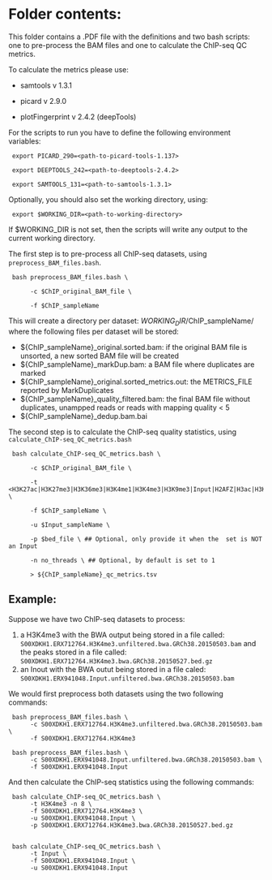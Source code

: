 # Folder contents:

This folder contains a .PDF file with the definitions and two bash scripts: one to pre-process the BAM files and one to calculate the ChIP-seq QC metrics.

To calculate the metrics please use:

- samtools v 1.3.1

- picard v 2.9.0

- plotFingerprint v 2.4.2 (deepTools)

For the scripts to run you have to define the following environment variables:


     export PICARD_290=<path-to-picard-tools-1.137>

     export DEEPTOOLS_242=<path-to-deeptools-2.4.2>

     export SAMTOOLS_131=<path-to-samtools-1.3.1>


Optionally, you should also set the working directory, using:


     export $WORKING_DIR=<path-to-working-directory>


If $WORKING_DIR is not set, then the scripts will write any output to the current working directory.

The first step is to pre-process all ChIP-seq datasets, using `preprocess_BAM_files.bash`.


     bash preprocess_BAM_files.bash \
          
          -c $ChIP_original_BAM_file \

          -f $ChIP_sampleName 


This will create a directory per dataset: $WORKING_DIR/$ChIP_sampleName/ where the following files per dataset will be stored:

+ ${ChIP_sampleName}_original.sorted.bam: if the original BAM file is unsorted, a new sorted BAM file will be created
+ ${ChIP_sampleName}_markDup.bam: a BAM file where duplicates are marked
+ ${ChIP_sampleName}_original.sorted_metrics.out: the METRICS_FILE reported by MarkDuplicates
+ ${ChIP_sampleName}_quality_filtered.bam: the final BAM file without duplicates, unampped reads  or reads with mapping quality < 5
+ ${ChIP_sampleName}_dedup.bam.bai

The second step is to calculate the ChIP-seq quality statistics, using `calculate_ChIP-seq_QC_metrics.bash`


     bash calculate_ChIP-seq_QC_metrics.bash \

          -c $ChIP_original_BAM_file \

          -t <H3K27ac|H3K27me3|H3K36me3|H3K4me1|H3K4me3|H3K9me3|Input|H2AFZ|H3ac|H3K4me2|H3K9ac> \
     
          -f $ChIP_sampleName \ 
     
          -u $Input_sampleName \ 
     
          -p $bed_file \ ## Optional, only provide it when the  set is NOT an Input

          -n no_threads \ ## Optional, by default is set to 1
     
          > ${ChIP_sampleName}_qc_metrics.tsv

     
## Example:

Suppose we have two ChIP-seq datasets to process:
1. a H3K4me3 with the BWA output being stored in a file called: `S00XDKH1.ERX712764.H3K4me3.unfiltered.bwa.GRCh38.20150503.bam` and the peaks stored in a file called: `S00XDKH1.ERX712764.H3K4me3.bwa.GRCh38.20150527.bed.gz`
2. an Inout with the BWA outut being stored in a file caled: `S00XDKH1.ERX941048.Input.unfiltered.bwa.GRCh38.20150503.bam` 

We would first preprocess both datasets using the two following commands:


     bash preprocess_BAM_files.bash \
          -c S00XDKH1.ERX712764.H3K4me3.unfiltered.bwa.GRCh38.20150503.bam \
          -f S00XDKH1.ERX712764.H3K4me3

     bash preprocess_BAM_files.bash \
          -c S00XDKH1.ERX941048.Input.unfiltered.bwa.GRCh38.20150503.bam \
          -f S00XDKH1.ERX941048.Input
     

And then calculate the ChIP-seq statistics using the following commands:


     bash calculate_ChIP-seq_QC_metrics.bash \
          -t H3K4me3 -n 8 \
          -f S00XDKH1.ERX712764.H3K4me3 \
          -u S00XDKH1.ERX941048.Input \
          -p S00XDKH1.ERX712764.H3K4me3.bwa.GRCh38.20150527.bed.gz


     bash calculate_ChIP-seq_QC_metrics.bash \
          -t Input \
          -f S00XDKH1.ERX941048.Input \
          -u S00XDKH1.ERX941048.Input




